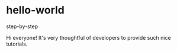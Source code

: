 # hello-world
step-by-step

Hi everyone!
It's very thoughtful of developers to provide such nice tutorials.
